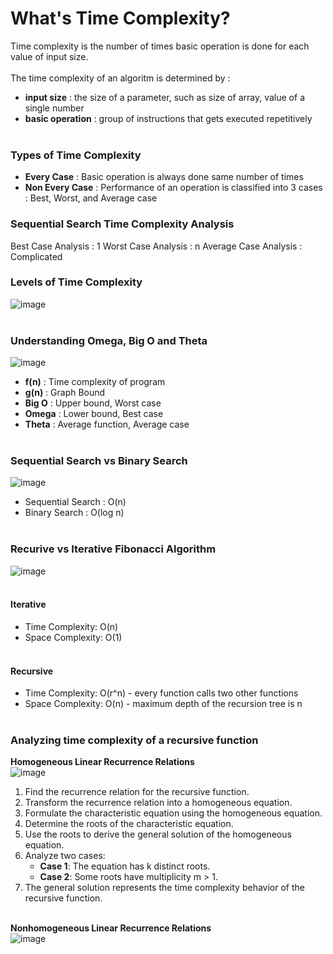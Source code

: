 # What's Time Complexity?
Time complexity is the number of times basic operation is done for each value of input size. </br></br>
The time complexity of an algoritm is determined by :
- **input size** : the size of a parameter, such as size of array, value of a single number
- **basic operation** : group of instructions that gets executed repetitively
</br></br>


### Types of Time Complexity
- **Every Case** : Basic operation is always done same number of times
- **Non Every Case** : Performance of an operation is classified into 3 cases : Best, Worst, and Average case



### Sequential Search Time Complexity Analysis
Best Case Analysis : 1
Worst Case Analysis : n
Average Case Analysis : Complicated


  
### Levels of Time Complexity 
![image](https://github.com/juho-creator/CS-Courses/assets/72856990/b893c367-a1f3-4b20-9533-3184c2b215f7)
</br></br>



### Understanding Omega, Big O and Theta
![image](https://github.com/juho-creator/CS-Courses/assets/72856990/31eb3832-7c89-4543-99ed-8ae3b3597dcb)
- **f(n)** : Time complexity of program
- **g(n)** : Graph Bound
- **Big O** : Upper bound, Worst case
- **Omega**  : Lower bound, Best case
- **Theta** : Average function, Average case
</br></br>




### Sequential Search vs Binary Search
![image](https://github.com/juho-creator/CS-Courses/assets/72856990/f718afd1-62c9-465a-ba43-2e0e966f1a0b)
- Sequential Search : O(n)
- Binary Search : O(log n)
</br></br>

### Recurive vs Iterative Fibonacci Algorithm
![image](https://github.com/juho-creator/CS-Courses/assets/72856990/2b75cf2c-3cb6-40d9-a744-7ca3105f4169)
</br></br>

#### Iterative
- Time Complexity: O(n) 
- Space Complexity: O(1)
</br></br>

#### Recursive
- Time Complexity: O(r^n) - every function calls two other functions
- Space Complexity: O(n) - maximum depth of the recursion tree is n
</br></br>

### Analyzing time complexity of a recursive function
**Homogeneous Linear Recurrence Relations**</br>
![image](https://github.com/juho-creator/CS-Courses/assets/72856990/bef5dc86-08cb-4720-ae6b-b35d565b1f2a)

1. Find the recurrence relation for the recursive function.
2. Transform the recurrence relation into a homogeneous equation.
3. Formulate the characteristic equation using the homogeneous equation.
4. Determine the roots of the characteristic equation.
5. Use the roots to derive the general solution of the homogeneous equation.
6. Analyze two cases:
   - **Case 1**: The equation has k distinct roots.
   - **Case 2**: Some roots have multiplicity m > 1.
7. The general solution represents the time complexity behavior of the recursive function.
</br></br>

**Nonhomogeneous Linear Recurrence Relations**</br>
![image](https://github.com/juho-creator/CS-Courses/assets/72856990/61fa51ba-677b-492f-83f4-a4763f26d763)

</br></br>


